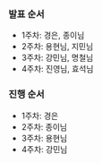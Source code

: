 ### 발표 순서

-   1주차: 경은, 종이님
-   2주차: 용현님, 지민님
-   3주차: 강민님, 명철님
-   4주차: 진영님, 효석님

### 진행 순서

- 1주차: 경은
- 2주차: 종이님
- 3주차: 용현님
- 4주차: 강민님
